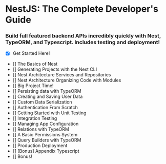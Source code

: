# NestJS: The Complete Developer's Guide

### Build full featured backend APIs incredibly quickly with Nest, TypeORM, and Typescript. Includes testing and deployment!

- [x] Get Started Here!
- [] The Basics of Nest
- [] Generating Projects with the Nest CLI
- [] Nest Architecture Services and Repositories
- [] Nest Architecture Organizing Code with Modules
- [] Big Project Time!
- [] Persisting data with TypeORM
- [] Creating and Saving User Data
- [] Custom Data Serialization
- [] Authentication From Scratch
- [] Getting Started with Unit Testing
- [] Integration Testing
- [] Managing App Configuration
- [] Relations with TypeORM
- [] A Basic Permissions System
- [] Query Builders with TypeORM
- [] Production Deployment
- [] [Bonus] Appendix Typescript
- [] Bonus!